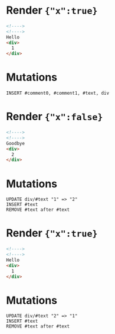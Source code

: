 # Render `{"x":true}`

```html
<!---->
<!---->
Hello
<div>
  1
</div>
```

# Mutations
```
INSERT #comment0, #comment1, #text, div
```

# Render `{"x":false}`

```html
<!---->
<!---->
Goodbye
<div>
  2
</div>
```

# Mutations
```
UPDATE div/#text "1" => "2"
INSERT #text
REMOVE #text after #text
```

# Render `{"x":true}`

```html
<!---->
<!---->
Hello
<div>
  1
</div>
```

# Mutations
```
UPDATE div/#text "2" => "1"
INSERT #text
REMOVE #text after #text
```